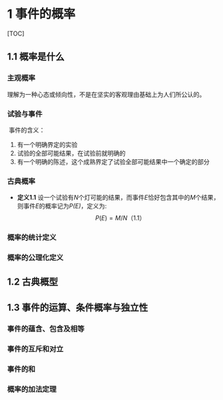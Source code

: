 # 1 事件的概率

[TOC]

## 1.1 概率是什么

### 主观概率

​	理解为一种心态或倾向性，不是在坚实的客观理由基础上为人们所公认的。

### 试验与事件

​	事件的含义：

1. 有一个明确界定的实验
2. 试验的全部可能结果，在试验前就明确的
3. 有一个明确的陈述，这个成熟界定了试验全部可能结果中一个确定的部分

### 古典概率

* **定义1.1** 设一个试验有*N*个灯可能的结果，而事件*E*恰好包含其中的*M*个结果，则事件*E*的概率记为*P(E)*，定义为: $$  P(E) = M/N （1.1 ）$$

### 概率的统计定义

### 概率的公理化定义




## 1.2 古典概型

## 1.3 事件的运算、条件概率与独立性

### 事件的蕴含、包含及相等

### 事件的互斥和对立

### 事件的和

### 概率的加法定理

